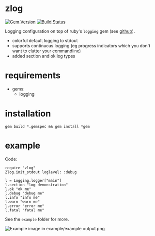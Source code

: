 # zlog
[![Gem Version](https://badge.fury.io/rb/zlog.png)](http://badge.fury.io/rb/zlog)
[![Build Status](https://travis-ci.org/arlimus/zlog.png)](https://travis-ci.org/arlimus/zlog)

Logging configuration on top of ruby's `logging` gem (see [github](https://github.com/TwP/logging)).

* colorful default logging to stdout
* supports continuous logging (eg progress indicators which you don't want to clutter your commandline)
* added section and ok log types

# requirements

* gems:
  * logging

# installation

    gem build *.gemspec && gem install *gem

# example

Code:

    require "zlog"
    Zlog.init_stdout loglevel: :debug

    l = Logging.logger["main"]
    l.section "log demonstration"
    l.ok "ok me"
    l.debug "debug me"
    l.info "info me"
    l.warn "warn me"
    l.error "error me"
    l.fatal "fatal me"


See the `example` folder for more.

![Example image in example/example.output.png](https://raw.github.com/arlimus/zlog/master/example/example.output.png)
